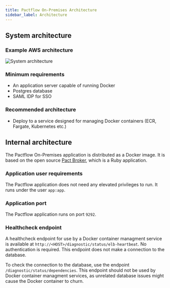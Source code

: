 ```yaml
---
title: Pactflow On-Premises Architecture
sidebar_label: Architecture
---
```


## System architecture

### Example AWS architecture

![System architecture](/img/SaaS%20Architecture.png)


### Minimum requirements

* An application server capable of running Docker
* Postgres database
* SAML IDP for SSO

### Recommended architecture

* Deploy to a service designed for managing Docker containers (ECR, Fargate, Kubernetes etc.)

## Internal architecture

The Pactflow On-Premises application is distributed as a Docker image. It is based on the open source [Pact Broker](https://github.com/pact-foundation/pact_broker), which is a Ruby application.

### Application user requirements

The Pactflow application does not need any elevated privileges to run. It runs under the user `app:app`.

### Application port

The Pactflow application runs on port `9292`.

### Healthcheck endpoint

A healthcheck endpoint for use by a Docker container managment service is available at `http://<HOST>/diagnostic/status/elb-heartbeat`. No authentication is required. This endpoint does not make a connection to the database.

To check the connection to the database, use the endpoint `/diagnostic/status/dependencies`. This endpoint should not be used by Docker container managment services, as unrelated database issues might cause the Docker container to churn.
